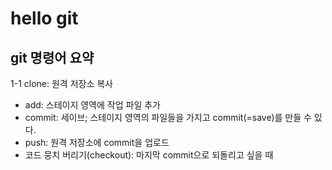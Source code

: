 # hello git

## git 명령어 요약

 1-1 clone: 원격 저장소 복사
- add: 스테이지 영역에 작업 파일 추가
- commit: 세이브; 스테이지 영역의 파일들을 가지고 commit(=save)를 만들 수 있다.
- push: 원격 저장소에 commit을 업로드
- 코드 뭉치 버리기(checkout): 마지막 commit으로 되돌리고 싶을 때
